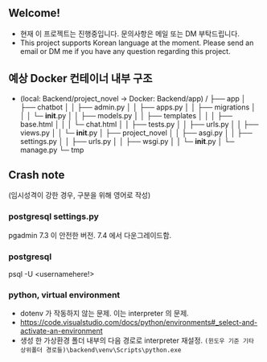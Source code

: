 ## Welcome!
- 현재 이 프로젝트는 진행중입니다. 문의사항은 메일 또는 DM 부탁드립니다.
- This project supports Korean language at the moment. Please send an email or DM me if you have any question regarding this project.

## 예상 Docker 컨테이너 내부 구조
- (local: Backend/project_novel -> Docker: Backend/app)
/
├── app
│   ├── chatbot
│   │   ├── admin.py
│   │   ├── apps.py
│   │   ├── migrations
│   │   │   └─ __init__.py
│   │   ├── models.py
│   │   ├── templates
│   │   │   ├── base.html
│   │   │   └─ chat.html
│   │   ├── tests.py
│   │   ├── urls.py
│   │   ├── views.py
│   │   └─ __init__.py
│   ├── project_novel
│   │   ├── asgi.py
│   │   ├── settings.py
│   │   ├── urls.py
│   │   ├── wsgi.py
│   │   └─ __init__.py
│   └─ manage.py
└─ tmp

## Crash note
(임시성격이 강한 경우, 구분을 위해 영어로 작성)

### postgresql settings.py
pgadmin 7.3 이 안전한 버전. 7.4 에서 다운그레이드함.


### postgresql 
psql -U <usernamehere!>
<!-- 
DATABASES = {
    'default': {
        'ENGINE': 'django.db.backends.postgresql_psycopg2',
        'NAME': 'dbnovel',
        # must be changed to other username later.
        'USER': 'postgres',
        'PASSWORD': '(rename it once this configuration is reused)',
        'HOST': 'localhost',
        'PORT': '5432',
    }
} -->
<!-- https://www.commandprompt.com/education/how-to-rename-a-userrole-in-postgresql/ -->
### python, virtual environment
- dotenv 가 작동하지 않는 문제. 이는 interpreter 의 문제.
- https://code.visualstudio.com/docs/python/environments#_select-and-activate-an-environment
- 생성 한 가상환경 폴더 내부의 다음 경로로 interpreter 재설정.
`(윈도우 기준 기타 상위폴더 경로들)\backend\venv\Scripts\python.exe`

